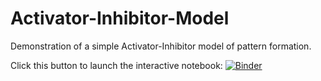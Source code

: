 # Activator-Inhibitor-Model
Demonstration of a simple Activator-Inhibitor model of pattern formation.

Click this button to launch the interactive notebook: [![Binder](https://mybinder.org/badge_logo.svg)](https://mybinder.org/v2/gh/GrocottLab/Activator-Inhibitor-Model/master)
